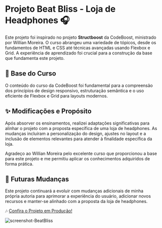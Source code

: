 # Projeto Beat Bliss - Loja de Headphones 🎧

Este projeto foi inspirado no projeto **Structboost** da CodeBoost, ministrado por Willian Moreira. O curso abrangeu uma variedade de tópicos, desde os fundamentos de HTML e CSS até técnicas avançadas usando Flexbox e Grid. A experiência de aprendizado foi crucial para a construção da base que fundamenta este projeto.

## 🚀 Base do Curso
O conteúdo do curso da CodeBoost foi fundamental para a compreensão dos princípios de design responsivo, estruturação semântica e o uso eficiente de Flexbox e Grid para layouts modernos.

## ✨ Modificações e Propósito
Após absorver os ensinamentos, realizei adaptações significativas para alinhar o projeto com a proposta específica de uma loja de headphones. As mudanças incluíram a personalização do design, ajustes no layout e a inclusão de elementos relevantes para atender à finalidade específica da loja.

Agradeço ao Willian Moreira pelo excelente curso que proporcionou a base para este projeto e me permitiu aplicar os conhecimentos adquiridos de forma prática.

## 🔮 Futuras Mudanças
Este projeto continuará a evoluir com mudanças adicionais de minha própria autoria para aprimorar a experiência do usuário, adicionar novos recursos e manter-se alinhado com a proposta da loja de headphones.


🎶 [Confira o Projeto em Produção!](https://headphone-projeto.vercel.app/)



![screenshot-BeatBliss](https://github.com/DianaVitoria/headphone-projeto/assets/108808030/a3655a91-9143-4896-a889-aecefcc35509)
